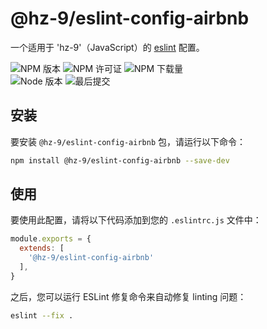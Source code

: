 # @hz-9/eslint-config-airbnb

一个适用于 'hz-9'（JavaScript）的 [eslint] 配置。

![NPM 版本][npm-version-url] ![NPM 许可证][npm-license-url] ![NPM 下载量][npm-downloads-url]
<br /> ![Node 版本][node-version-url] ![最后提交][last-commit-url]

[eslint]: https://eslint.org/
[npm-version-url]: https://badgen.net/npm/v/@hz-9/eslint-config-airbnb
[npm-license-url]: https://badgen.net/npm/license/@hz-9/eslint-config-airbnb
[npm-downloads-url]: https://badgen.net/npm/dt/@hz-9/eslint-config-airbnb
[node-version-url]: https://badgen.net/npm/node/@hz-9/eslint-config-airbnb
[last-commit-url]: https://badgen.net/github/last-commit/hz-9/lint

## 安装

要安装 `@hz-9/eslint-config-airbnb` 包，请运行以下命令：

```bash
npm install @hz-9/eslint-config-airbnb --save-dev
```

## 使用

要使用此配置，请将以下代码添加到您的 `.eslintrc.js` 文件中：

```javascript
module.exports = {
  extends: [
    '@hz-9/eslint-config-airbnb'
  ],
}
```

之后，您可以运行 ESLint 修复命令来自动修复 linting 问题：

```bash
eslint --fix .
```
